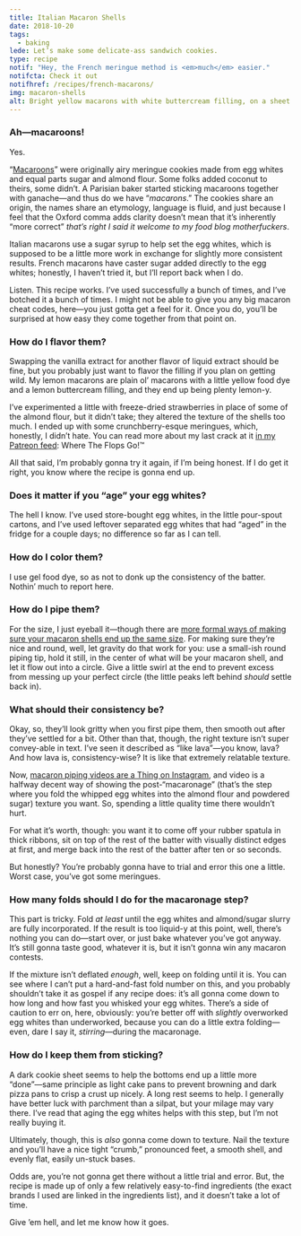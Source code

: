 ```yaml
---
title: Italian Macaron Shells
date: 2018-10-20
tags:
  - baking
lede: Let’s make some delicate-ass sandwich cookies.
type: recipe
notif: "Hey, the French meringue method is <em>much</em> easier."
notifcta: Check it out
notifhref: /recipes/french-macarons/
img: macaron-shells
alt: Bright yellow macarons with white buttercream filling, on a sheet of parchment paper.
---
```


### Ah—macaroons!

Yes.

“<a href="http://www.thenibble.com/reviews/main/cookies/cookies2/history-of-macaroons.asp">Macaroons</a>” were originally airy meringue cookies made from egg whites and equal parts sugar and almond flour. Some folks added coconut to theirs, some didn’t. A Parisian baker started sticking macaroons together with ganache—and thus do we have “<i>macarons</i>.” The cookies share an origin, the names share an etymology, language is fluid, and just because I feel that the Oxford comma adds clarity doesn’t mean that it’s inherently “more correct” <em>that’s right I said it welcome to my food blog motherfuckers</em>.

Italian macarons use a sugar syrup to help set the egg whites, which is supposed to be a little more work in exchange for slightly more consistent results. French macarons have caster sugar added directly to the egg whites; honestly, I haven’t tried it, but I’ll report back when I do.

Listen. This recipe works. I’ve used successfully a bunch of times, and I’ve botched it a bunch of times. I might not be able to give you any big macaron cheat codes, here—you just gotta get a feel for it. Once you do, you’ll be surprised at how easy they come together from that point on.

### How do I flavor them?

Swapping the vanilla extract for another flavor of liquid extract should be fine, but you probably just want to flavor the filling if you plan on getting wild. My lemon macarons are plain ol’ macarons with a little yellow food dye and a lemon buttercream filling, and they end up being plenty lemon-y.

I’ve experimented a little with freeze-dried strawberries in place of some of the almond flour, but it didn’t take; they altered the texture of the shells too much. I ended up with some crunchberry-esque meringues, which, honestly, I didn’t hate. You can read more about my last crack at it [in my Patreon feed](https://www.patreon.com/posts/oh-ho-ho-what-we-19476199): Where The Flops Go!™

All that said, I’m probably gonna try it again, if I’m being honest. If I do get it right, you know where the recipe is gonna end up.

### Does it matter if you “age” your egg whites?

The hell I know. I’ve used store-bought egg whites, in the little pour-spout cartons, and I’ve used leftover separated egg whites that had “aged” in the fridge for a couple days; no difference so far as I can tell.

### How do I color them?

I use gel food dye, so as not to donk up the consistency of the batter. Nothin’ much to report here.

### How do I pipe them?

For the size, I just eyeball it—though there are [more formal ways of making sure your macaron shells end up the same size](https://amzn.to/2ufxMrd). For making sure they’re nice and round, well, let gravity do that work for you: use a small-ish round piping tip, hold it still, in the center of what will be your macaron shell, and let it flow out into a circle. Give a little swirl at the end to prevent excess from messing up your perfect circle (the little peaks left behind _should_ settle back in). 

### What should their consistency be?

Okay, so, they’ll look gritty when you first pipe them, then smooth out after they’ve settled for a bit. Other than that, though, the right texture isn’t super convey-able in text. I’ve seen it described as “like lava”—you know, lava? And how lava is, consistency-wise? It is like that extremely relatable texture.

Now, [macaron piping videos are a Thing on Instagram](https://www.instagram.com/explore/tags/macaronpiping/), and video is a halfway decent way of showing the post-“macaronage” (that’s the step where you fold the whipped egg whites into the almond flour and powdered sugar) texture you want. So, spending a little quality time there wouldn’t hurt.

For what it’s worth, though: you want it to come off your rubber spatula in thick ribbons, sit on top of the rest of the batter with visually distinct edges at first, and merge back into the rest of the batter after ten or so seconds.

But honestly? You’re probably gonna have to trial and error this one a little. Worst case, you’ve got some meringues. 

### How many folds should I do for the macaronage step?

This part is tricky. Fold _at least_ until the egg whites and almond/sugar slurry are fully incorporated. If the result is too liquid-y at this point, well, there’s nothing you can do—start over, or just bake whatever you’ve got anyway. It’s still gonna taste good, whatever it is, but it isn’t gonna win any macaron contests.

If the mixture isn’t deflated _enough_, well, keep on folding until it is. You can see where I can’t put a hard-and-fast fold number on this, and you probably shouldn’t take it as gospel if any recipe does: it’s all gonna come down to how long and how fast you whisked your egg whites. There’s a side of caution to err on, here, obviously: you’re better off with _slightly_ overworked egg whites than underworked, because you can do a little extra folding—even, dare I say it, _stirring_—during the macaronage.

### How do I keep them from sticking?

A dark cookie sheet seems to help the bottoms end up a little more “done”—same principle as light cake pans to prevent browning and dark pizza pans to crisp a crust up nicely. A long rest seems to help. I generally have better luck with parchment than a silpat, but your milage may vary there. I’ve read that aging the egg whites helps with this step, but I’m not really buying it.

Ultimately, though, this is _also_ gonna come down to texture. Nail the texture and you’ll have a nice tight “crumb,” pronounced feet, a smooth shell, and evenly flat, easily un-stuck bases.

Odds are, you’re not gonna get there without a little trial and error. But, the recipe is made up of only a few relatively easy-to-find ingredients (the exact brands I used are linked in the ingredients list), and it doesn’t take a lot of time.

Give ’em hell, and let me know how it goes.
